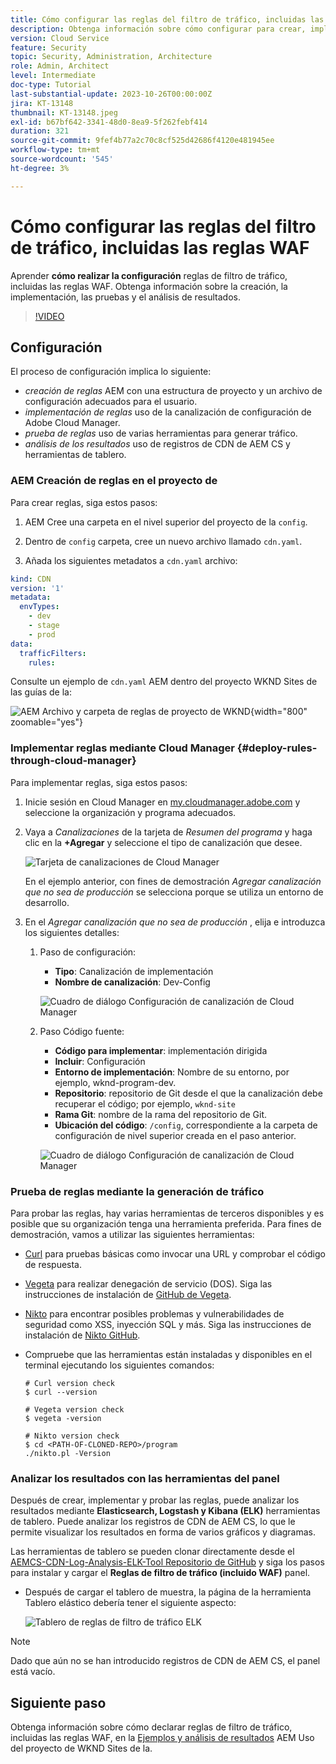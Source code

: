 ```yaml
---
title: Cómo configurar las reglas del filtro de tráfico, incluidas las reglas WAF
description: Obtenga información sobre cómo configurar para crear, implementar, probar y analizar los resultados de las reglas de filtro de tráfico, incluidas las reglas WAF.
version: Cloud Service
feature: Security
topic: Security, Administration, Architecture
role: Admin, Architect
level: Intermediate
doc-type: Tutorial
last-substantial-update: 2023-10-26T00:00:00Z
jira: KT-13148
thumbnail: KT-13148.jpeg
exl-id: b67bf642-3341-48d0-8ea9-5f262febf414
duration: 321
source-git-commit: 9fef4b77a2c70c8cf525d42686f4120e481945ee
workflow-type: tm+mt
source-wordcount: '545'
ht-degree: 3%

---
```


# Cómo configurar las reglas del filtro de tráfico, incluidas las reglas WAF

Aprender **cómo realizar la configuración** reglas de filtro de tráfico, incluidas las reglas WAF. Obtenga información sobre la creación, la implementación, las pruebas y el análisis de resultados.

>[!VIDEO](https://video.tv.adobe.com/v/3425407?quality=12&learn=on)

## Configuración

El proceso de configuración implica lo siguiente:

- _creación de reglas_ AEM con una estructura de proyecto y un archivo de configuración adecuados para el usuario.
- _implementación de reglas_ uso de la canalización de configuración de Adobe Cloud Manager.
- _prueba de reglas_ uso de varias herramientas para generar tráfico.
- _análisis de los resultados_ uso de registros de CDN de AEM CS y herramientas de tablero.

### AEM Creación de reglas en el proyecto de

Para crear reglas, siga estos pasos:

1. AEM Cree una carpeta en el nivel superior del proyecto de la `config`.

1. Dentro de `config` carpeta, cree un nuevo archivo llamado `cdn.yaml`.

1. Añada los siguientes metadatos a `cdn.yaml` archivo:

```yaml
kind: CDN
version: '1'
metadata:
  envTypes:
    - dev
    - stage
    - prod
data:
  trafficFilters:
    rules:
```

Consulte un ejemplo de `cdn.yaml` AEM dentro del proyecto WKND Sites de las guías de la:

![AEM Archivo y carpeta de reglas de proyecto de WKND](./assets/wknd-rules-file-and-folder.png){width="800" zoomable="yes"}

### Implementar reglas mediante Cloud Manager {#deploy-rules-through-cloud-manager}

Para implementar reglas, siga estos pasos:

1. Inicie sesión en Cloud Manager en [my.cloudmanager.adobe.com](https://my.cloudmanager.adobe.com/) y seleccione la organización y programa adecuados.

1. Vaya a _Canalizaciones_ de la tarjeta de _Resumen del programa_ y haga clic en la **+Agregar** y seleccione el tipo de canalización que desee.

   ![Tarjeta de canalizaciones de Cloud Manager](./assets/cloud-manager-pipelines-card.png)

   En el ejemplo anterior, con fines de demostración _Agregar canalización que no sea de producción_ se selecciona porque se utiliza un entorno de desarrollo.

1. En el _Agregar canalización que no sea de producción_ , elija e introduzca los siguientes detalles:

   1. Paso de configuración:

      - **Tipo**: Canalización de implementación
      - **Nombre de canalización**: Dev-Config

      ![Cuadro de diálogo Configuración de canalización de Cloud Manager](./assets/cloud-manager-config-pipeline-step1-dialog.png)

   2. Paso Código fuente:

      - **Código para implementar**: implementación dirigida
      - **Incluir**: Configuración
      - **Entorno de implementación**: Nombre de su entorno, por ejemplo, wknd-program-dev.
      - **Repositorio**: repositorio de Git desde el que la canalización debe recuperar el código; por ejemplo, `wknd-site`
      - **Rama Git**: nombre de la rama del repositorio de Git.
      - **Ubicación del código**: `/config`, correspondiente a la carpeta de configuración de nivel superior creada en el paso anterior.

      ![Cuadro de diálogo Configuración de canalización de Cloud Manager](./assets/cloud-manager-config-pipeline-step2-dialog.png)

### Prueba de reglas mediante la generación de tráfico

Para probar las reglas, hay varias herramientas de terceros disponibles y es posible que su organización tenga una herramienta preferida. Para fines de demostración, vamos a utilizar las siguientes herramientas:

- [Curl](https://curl.se/) para pruebas básicas como invocar una URL y comprobar el código de respuesta.

- [Vegeta](https://github.com/tsenart/vegeta) para realizar denegación de servicio (DOS). Siga las instrucciones de instalación de [GitHub de Vegeta](https://github.com/tsenart/vegeta#install).

- [Nikto](https://github.com/sullo/nikto/wiki) para encontrar posibles problemas y vulnerabilidades de seguridad como XSS, inyección SQL y más. Siga las instrucciones de instalación de [Nikto GitHub](https://github.com/sullo/nikto).

- Compruebe que las herramientas están instaladas y disponibles en el terminal ejecutando los siguientes comandos:

  ```shell
  # Curl version check
  $ curl --version
  
  # Vegeta version check
  $ vegeta -version
  
  # Nikto version check
  $ cd <PATH-OF-CLONED-REPO>/program
  ./nikto.pl -Version
  ```

### Analizar los resultados con las herramientas del panel

Después de crear, implementar y probar las reglas, puede analizar los resultados mediante **Elasticsearch, Logstash y Kibana (ELK)** herramientas de tablero. Puede analizar los registros de CDN de AEM CS, lo que le permite visualizar los resultados en forma de varios gráficos y diagramas.

Las herramientas de tablero se pueden clonar directamente desde el [AEMCS-CDN-Log-Analysis-ELK-Tool Repositorio de GitHub](https://github.com/adobe/AEMCS-CDN-Log-Analysis-ELK-Tool) y siga los pasos para instalar y cargar el **Reglas de filtro de tráfico (incluido WAF)** panel.

- Después de cargar el tablero de muestra, la página de la herramienta Tablero elástico debería tener el siguiente aspecto:

  ![Tablero de reglas de filtro de tráfico ELK](./assets/elk-dashboard.png)

>[!NOTE]
>
>    Dado que aún no se han introducido registros de CDN de AEM CS, el panel está vacío.


## Siguiente paso

Obtenga información sobre cómo declarar reglas de filtro de tráfico, incluidas las reglas WAF, en la [Ejemplos y análisis de resultados](./examples-and-analysis.md) AEM Uso del proyecto de WKND Sites de la.
